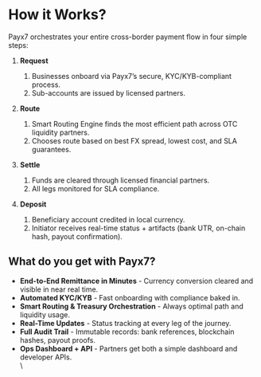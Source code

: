 # How it Works?

Payx7 orchestrates your entire cross-border payment flow in four simple steps:

1. **Request**
   1. Businesses onboard via Payx7’s secure, KYC/KYB-compliant process.
   2. Sub-accounts are issued by licensed partners.
2. **Route**
   1. Smart Routing Engine finds the most efficient path across OTC liquidity partners.
   2. Chooses route based on best FX spread, lowest cost, and SLA guarantees.
3. **Settle**
   1. Funds are cleared through licensed financial partners.
   2. All legs monitored for SLA compliance.
4.  **Deposit**

    1. Beneficiary account credited in local currency.
    2. Initiator receives real-time status + artifacts (bank UTR, on-chain hash, payout confirmation).



## What do you get with Payx7?

* **End-to-End Remittance in Minutes** - Currency conversion cleared and visible in near real time.
* **Automated KYC/KYB** - Fast onboarding with compliance baked in.
* **Smart Routing & Treasury Orchestration** - Always optimal path and liquidity usage.
* **Real-Time Updates** - Status tracking at every leg of the journey.
* **Full Audit Trail** - Immutable records: bank references, blockchain hashes, payout proofs.
* **Ops Dashboard + API** - Partners get both a simple dashboard and developer APIs.\
  \
